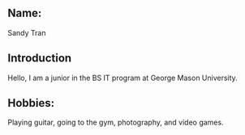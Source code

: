 ## Name:
Sandy Tran

## Introduction
Hello, I am a junior in the BS IT program at George Mason University.

## Hobbies:
Playing guitar, going to the gym, photography, and video games.
